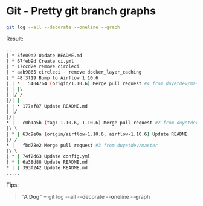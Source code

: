 # Git - Pretty git branch graphs

```bash
git log --all --decorate --oneline --graph
```

Result:

```bash
....
| * 5fe09a2 Update README.md
| * 67feb9d Create ci.yml
| * 17ccd2e remove circleci
| * aab9865 circleci - remove docker_layer_caching
| * 48f3f19 Bump to Airflow 1.10.6
| | *   5404764 (origin/1.10.6) Merge pull request #4 from duyetdev/master
| | |\
| |/ /
|/| |
| | * 177af87 Update README.md
| |/
|/|
* |   c0b1a5b (tag: 1.10.6, 1.10.6) Merge pull request #2 from duyetdev/airflow-1.10.6
|\ \
| * | 63c9e0a (origin/airflow-1.10.6, airflow-1.10.6) Update README
|/ /
* |   fbd78e2 Merge pull request #3 from duyetdev/master
|\ \
| * | 74f2d63 Update config.yml
| * | 6a38d88 Update README.md
* | | 393f242 Update README.md
.....
```

Tips:

> "**A Dog**" = git log --**a**ll --**d**ecorate --**o**neline --**g**raph

